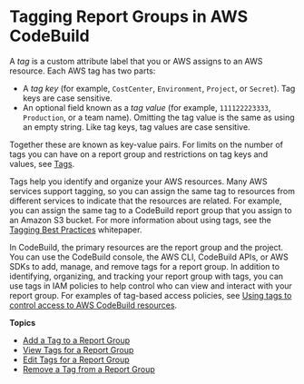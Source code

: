 # Tagging Report Groups in AWS CodeBuild<a name="how-to-tag-report-group"></a>

A *tag* is a custom attribute label that you or AWS assigns to an AWS resource\. Each AWS tag has two parts:
+ A *tag key* \(for example, `CostCenter`, `Environment`, `Project`, or `Secret`\)\. Tag keys are case sensitive\.
+ An optional field known as a *tag value* \(for example, `111122223333`, `Production`, or a team name\)\. Omitting the tag value is the same as using an empty string\. Like tag keys, tag values are case sensitive\.

Together these are known as key\-value pairs\. For limits on the number of tags you can have on a report group and restrictions on tag keys and values, see [Tags](limits.md#tag-limits)\.

Tags help you identify and organize your AWS resources\. Many AWS services support tagging, so you can assign the same tag to resources from different services to indicate that the resources are related\. For example, you can assign the same tag to a CodeBuild report group that you assign to an Amazon S3 bucket\. For more information about using tags, see the [Tagging Best Practices](https://d1.awsstatic.com/whitepapers/aws-tagging-best-practices.pdf) whitepaper\. 

In CodeBuild, the primary resources are the report group and the project\. You can use the CodeBuild console, the AWS CLI, CodeBuild APIs, or AWS SDKs to add, manage, and remove tags for a report group\. In addition to identifying, organizing, and tracking your report group with tags, you can use tags in IAM policies to help control who can view and interact with your report group\. For examples of tag\-based access policies, see [Using tags to control access to AWS CodeBuild resources](auth-and-access-control-using-tags.md)\.

**Topics**
+ [Add a Tag to a Report Group](how-to-tag-report-group-add.md)
+ [View Tags for a Report Group](how-to-tag-report-group-list.md)
+ [Edit Tags for a Report Group](how-to-tag-report-group-update.md)
+ [Remove a Tag from a Report Group](how-to-tag-report-group-delete.md)